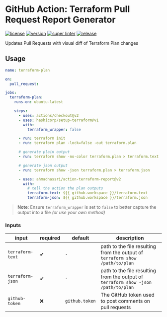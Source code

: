 # GitHub Action: Terraform Pull Request Report Generator

[![license][license-img]][license-url]
[![version][version-img]][version-url]
[![super linter][super-linter-img]][super-linter-url]
[![release][release-img]][release-url]

[license-url]: LICENSE
[license-img]: https://badgen.net/github/license/ahmadnassri/action-terraform-report

[version-url]: https://github.com/ahmadnassri/action-terraform-report/releases
[version-img]: https://badgen.net//github/release/ahmadnassri/action-terraform-report

[super-linter-url]: https://github.com/ahmadnassri/action-terraform-report/actions?query=workflow%3Asuper-linter
[super-linter-img]: https://github.com/ahmadnassri/action-terraform-report/workflows/super-linter/badge.svg

[release-url]: https://github.com/ahmadnassri/action-terraform-report/actions?query=workflow%3Arelease
[release-img]: https://github.com/ahmadnassri/action-terraform-report/workflows/release/badge.svg

Updates Pull Requests with visual diff of Terraform Plan changes

## Usage

```yaml
name: terraform-plan

on:
  pull_request:

jobs:
  terraform-plan:
    runs-on: ubuntu-latest

    steps:
      - uses: actions/checkout@v2
      - uses: hashicorp/setup-terraform@v1
        with:
          terraform_wrapper: false

      - run: terraform init
      - run: terraform plan -lock=false -out terraform.plan

      # generate plain output
      - run: terraform show -no-color terraform.plan > terraform.text

      # generate json output
      - run: terraform show -json terraform.plan > terraform.json

      - uses: ahmadnassri/action-terraform-report@v2
        with:
          # tell the action the plan outputs
          terraform-text: ${{ github.workspace }}/terraform.text
          terraform-json: ${{ github.workspace }}/terraform.json
```

> **Note**: Ensure `terraform_wrapper` is set to `false` to better capture the output into a file _(or use your own method)_

### Inputs

| input            | required | default        | description                                                                           |
| ---------------- | -------- | -------------- | ------------------------------------------------------------------------------------- |
| `terraform-text` | ✔        | `-`            | path to the file resulting from the output of `terraform show /path/to/plan`          |
| `terraform-json` | ✔        | `-`            | path to the file resulting from the output of `terraform show -json /path/to/plan`    |
| `github-token`   | ❌       | `github.token` | The GitHub token used to post comments on pull requests                               |

